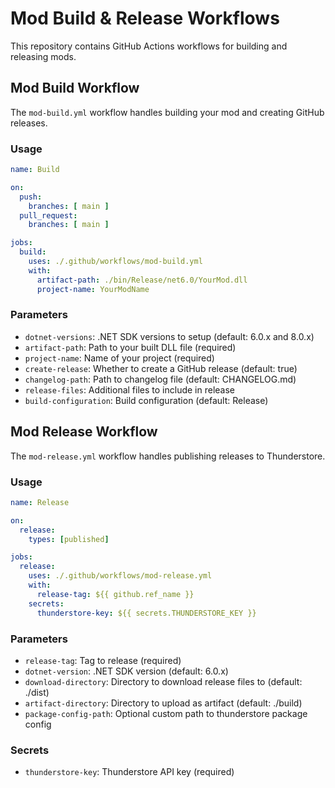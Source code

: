 
# Mod Build & Release Workflows

This repository contains GitHub Actions workflows for building and releasing mods.

## Mod Build Workflow

The `mod-build.yml` workflow handles building your mod and creating GitHub releases.

### Usage

```yaml
name: Build

on:
  push:
    branches: [ main ]
  pull_request:
    branches: [ main ]

jobs:
  build:
    uses: ./.github/workflows/mod-build.yml
    with:
      artifact-path: ./bin/Release/net6.0/YourMod.dll
      project-name: YourModName
```

### Parameters

- `dotnet-versions`: .NET SDK versions to setup (default: 6.0.x and 8.0.x)
- `artifact-path`: Path to your built DLL file (required)
- `project-name`: Name of your project (required)
- `create-release`: Whether to create a GitHub release (default: true)
- `changelog-path`: Path to changelog file (default: CHANGELOG.md)
- `release-files`: Additional files to include in release
- `build-configuration`: Build configuration (default: Release)

## Mod Release Workflow

The `mod-release.yml` workflow handles publishing releases to Thunderstore.

### Usage

```yaml
name: Release

on:
  release:
    types: [published]

jobs:
  release:
    uses: ./.github/workflows/mod-release.yml
    with:
      release-tag: ${{ github.ref_name }}
    secrets:
      thunderstore-key: ${{ secrets.THUNDERSTORE_KEY }}
```

### Parameters

- `release-tag`: Tag to release (required)
- `dotnet-version`: .NET SDK version (default: 6.0.x)
- `download-directory`: Directory to download release files to (default: ./dist)
- `artifact-directory`: Directory to upload as artifact (default: ./build)
- `package-config-path`: Optional custom path to thunderstore package config

### Secrets

- `thunderstore-key`: Thunderstore API key (required)
